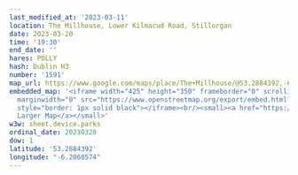 ```yaml
---
last_modified_at: '2023-03-11'
location: The Millhouse, Lower Kilmacud Road, Stillorgan
date: 2023-03-20
time: '19:30'
end_date: ''
hares: POLLY
hash: Dublin H3
number: '1591'
map_url: https://www.google.com/maps/place/The+Millhouse/@53.2884392,-6.2068574,17z/data=!3m1!4b1!4m6!3m5!1s0x4867091c1912d087:0x651105c89e0fe54f!8m2!3d53.288436!4d-6.2046687!16s%2Fg%2F11bbrm8_mc
embedded_map: '<iframe width="425" height="350" frameborder="0" scrolling="no" marginheight="0"
  marginwidth="0" src="https://www.openstreetmap.org/export/embed.html?bbox=-6.206320524215698%2C53.28760736021776%2C-6.203136742115021%2C53.288997503316594&amp;layer=mapnik&amp;marker=53.288302437421045%2C-6.2047286331653595"
  style="border: 1px solid black"></iframe><br/><small><a href="https://www.openstreetmap.org/?mlat=53.28830&amp;mlon=-6.20473#map=19/53.28830/-6.20473">View
  Larger Map</a></small>'
w3w: sheet.device.parks
ordinal_date: 20230320
dow: 1
latitude: '53.2884392'
longitude: "-6.2068574"
---
```


